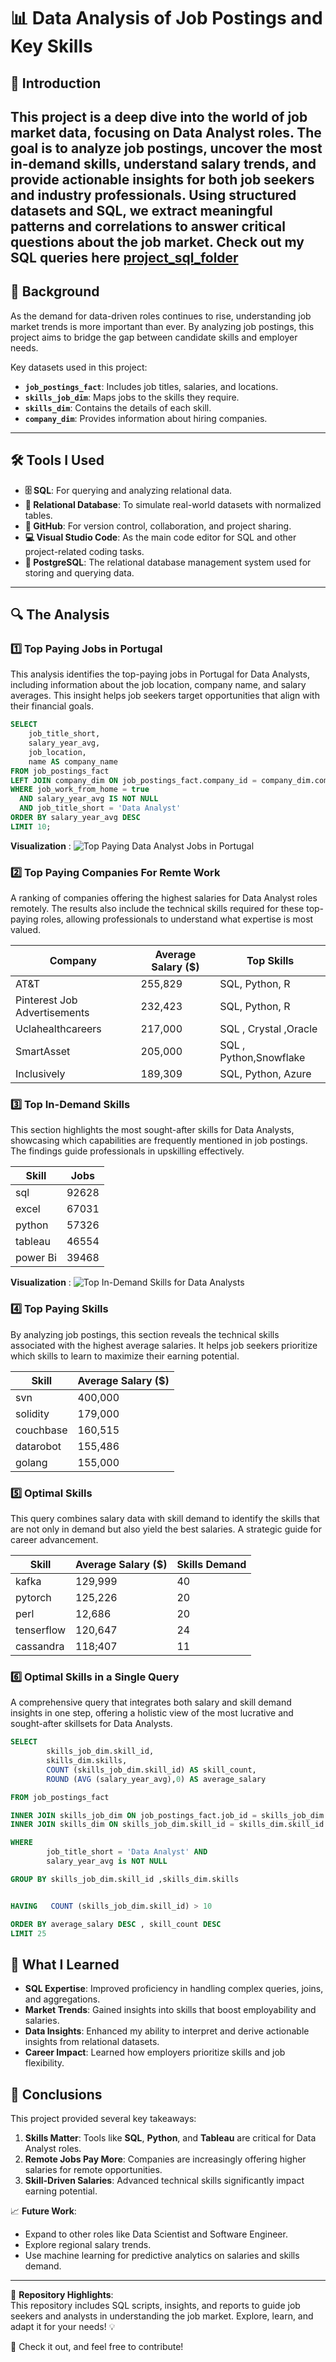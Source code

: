 # 📊 Data Analysis of Job Postings and Key Skills

## 📌 Introduction

This project is a deep dive into the world of job market data, focusing on **Data Analyst roles**. The goal is to analyze job postings, uncover the most in-demand skills, understand salary trends, and provide actionable insights for both job seekers and industry professionals. Using structured datasets and SQL, we extract meaningful patterns and correlations to answer critical questions about the job market.
Check out my SQL queries here [project_sql_folder](/project.sql/)
---

## 📖 Background

As the demand for data-driven roles continues to rise, understanding job market trends is more important than ever. By analyzing job postings, this project aims to bridge the gap between candidate skills and employer needs. 

Key datasets used in this project:
- **`job_postings_fact`**: Includes job titles, salaries, and locations.
- **`skills_job_dim`**: Maps jobs to the skills they require.
- **`skills_dim`**: Contains the details of each skill.
- **`company_dim`**: Provides information about hiring companies.

---

## 🛠 Tools I Used

- **🗄 SQL**: For querying and analyzing relational data.
- **📂 Relational Database**: To simulate real-world datasets with normalized tables.
- **🔗 GitHub**: For version control, collaboration, and project sharing.
- **💻 Visual Studio Code**: As the main code editor for SQL and other project-related coding tasks.
- **🐘 PostgreSQL**: The relational database management system used for storing and querying data.

---

## 🔍 The Analysis

### 1️⃣ **Top Paying Jobs in Portugal**
This analysis identifies the top-paying jobs in Portugal for Data Analysts, including information about the job location, company name, and salary averages. This insight helps job seekers target opportunities that align with their financial goals.

```sql
SELECT 
    job_title_short,
    salary_year_avg,
    job_location,
    name AS company_name
FROM job_postings_fact
LEFT JOIN company_dim ON job_postings_fact.company_id = company_dim.company_id
WHERE job_work_from_home = true 
  AND salary_year_avg IS NOT NULL 
  AND job_title_short = 'Data Analyst'
ORDER BY salary_year_avg DESC
LIMIT 10;
```

**Visualization** :
![Top Paying Data Analyst Jobs in Portugal](assets/graph.png)

### 2️⃣ **Top Paying Companies For Remte Work**
A ranking of companies offering the highest salaries for Data Analyst roles remotely. The results also include the technical skills required for these top-paying roles, allowing professionals to understand what expertise is most valued.

| Company                     |Average Salary ($)      | Top Skills            |
|-----------------------------|------------------------|-----------------------|
| AT&T                        | 255,829                | SQL, Python, R        |
| Pinterest Job Advertisements| 232,423                | SQL, Python, R        |
| Uclahealthcareers           | 217,000                | SQL , Crystal ,Oracle |
| SmartAsset                  |205,000                 | SQL , Python,Snowflake|
| Inclusively                 | 189,309                | SQL, Python, Azure    |

### 3️⃣ **Top In-Demand Skills**
This section highlights the most sought-after skills for Data Analysts, showcasing which capabilities are frequently mentioned in job postings. The findings guide professionals in upskilling effectively.


| Skill             | Jobs        |
|-------------------|-------------|
| sql               | 92628       |
| excel             | 67031       |
| python            | 57326       |
| tableau           | 46554       |
| power Bi          | 39468       |

**Visualization** :
![Top In-Demand Skills for Data Analysts](assets/Top%20In-Demand%20Skills%20for%20Data%20Analysts.png)


### 4️⃣ **Top Paying Skills**
By analyzing job postings, this section reveals the technical skills associated with the highest average salaries. It helps job seekers prioritize which skills to learn to maximize their earning potential.

| Skill             | Average Salary ($) |
|-------------------|--------------------|
| svn               | 400,000            |
| solidity          | 179,000            |
| couchbase         | 160,515            |
| datarobot         | 155,486            |
| golang            | 155,000            |


### 5️⃣ **Optimal Skills**
This query combines salary data with skill demand to identify the skills that are not only in demand but also yield the best salaries. A strategic guide for career advancement.

| Skill            | Average Salary ($) |  Skills Demand |   
|------------------|--------------------|----------------|
| kafka            | 129,999            |       40       |
| pytorch          | 125,226            |       20       |
| perl             | 12,686             |       20       |
| tenserflow       | 120,647            |       24       |
| cassandra        | 118;407            |       11       | 


### 6️⃣ **Optimal Skills in a Single Query**
A comprehensive query that integrates both salary and skill demand insights in one step, offering a holistic view of the most lucrative and sought-after skillsets for Data Analysts.

```sql
SELECT 
        skills_job_dim.skill_id,
        skills_dim.skills,
        COUNT (skills_job_dim.skill_id) AS skill_count, 
        ROUND (AVG (salary_year_avg),0) AS average_salary

FROM job_postings_fact 

INNER JOIN skills_job_dim ON job_postings_fact.job_id = skills_job_dim.job_id
INNER JOIN skills_dim ON skills_job_dim.skill_id = skills_dim.skill_id

WHERE 
        job_title_short = 'Data Analyst' AND
        salary_year_avg is NOT NULL 

GROUP BY skills_job_dim.skill_id ,skills_dim.skills


HAVING   COUNT (skills_job_dim.skill_id) > 10 

ORDER BY average_salary DESC , skill_count DESC
LIMIT 25 
```


## 🌟 What I Learned

- **SQL Expertise**: Improved proficiency in handling complex queries, joins, and aggregations.  
- **Market Trends**: Gained insights into skills that boost employability and salaries.  
- **Data Insights**: Enhanced my ability to interpret and derive actionable insights from relational datasets.  
- **Career Impact**: Learned how employers prioritize skills and job flexibility.



## 🚀 Conclusions

This project provided several key takeaways:  
1. **Skills Matter**: Tools like **SQL**, **Python**, and **Tableau** are critical for Data Analyst roles.  
2. **Remote Jobs Pay More**: Companies are increasingly offering higher salaries for remote opportunities.  
3. **Skill-Driven Salaries**: Advanced technical skills significantly impact earning potential.

📈 **Future Work**:  
- Expand to other roles like Data Scientist and Software Engineer.  
- Explore regional salary trends.  
- Use machine learning for predictive analytics on salaries and skills demand.

---

📁 **Repository Highlights**:  
This repository includes SQL scripts, insights, and reports to guide job seekers and analysts in understanding the job market. Explore, learn, and adapt it for your needs! 💡

🔗 Check it out, and feel free to contribute!  
